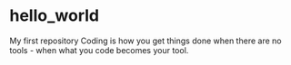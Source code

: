 # hello_world
My first repository
Coding is how you get things done when there are no tools - when what you code becomes your tool.
